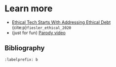 # Learn more
- [Ethical Tech Starts With Addressing Ethical Debt](https://www.wired.com/story/opinion-ethical-tech-starts-with-addressing-ethical-debt/) {cite:p}`fiesler_ethical_2020`
- (just for fun) [Parody video](https://twitter.com/RachelWenitsky/status/1308479842573332480)


## Bibliography
```{bibliography} ch02_references.bib
:labelprefix: b
```